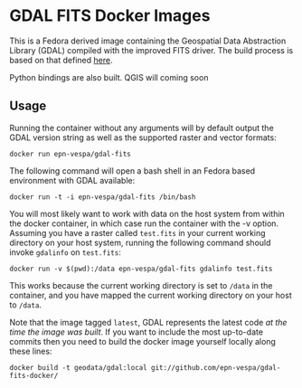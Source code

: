 # GDAL FITS Docker Images

This is a Fedora derived image containing the Geospatial Data Abstraction
Library (GDAL) compiled with the improved FITS driver. The build process is
based on that defined
[here](https://voparis-confluence.obspm.fr/display/VES/GDAL+with+FITS).

Python bindings are also built.
QGIS will coming soon

## Usage

Running the container without any arguments will by default output the GDAL
version string as well as the supported raster and vector formats:

    docker run epn-vespa/gdal-fits

The following command will open a bash shell in an Fedora based environment
with GDAL available:

    docker run -t -i epn-vespa/gdal-fits /bin/bash

You will most likely want to work with data on the host system from within the
docker container, in which case run the container with the -v option. Assuming
you have a raster called `test.fits` in your current working directory on your
host system, running the following command should invoke `gdalinfo` on
`test.fits`:

    docker run -v $(pwd):/data epn-vespa/gdal-fits gdalinfo test.fits

This works because the current working directory is set to `/data` in the
container, and you have mapped the current working directory on your host to
`/data`.

Note that the image tagged `latest`, GDAL represents the latest code *at the
time the image was built*. If you want to include the most up-to-date commits
then you need to build the docker image yourself locally along these lines:

    docker build -t geodata/gdal:local git://github.com/epn-vespa/gdal-fits-docker/

